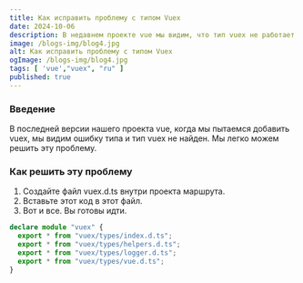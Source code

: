 ```yaml
---
title: Как исправить проблему с типом Vuex
date: 2024-10-06
description: В недавнем проекте vue мы видим, что тип vuex не работает должным образом. Мы исправим эту проблему с типом и сделаем тип vuex работоспособным.
image: /blogs-img/blog4.jpg
alt: Как исправить проблему с типом Vuex
ogImage: /blogs-img/blog4.jpg
tags: [ 'vue',"vuex", "ru" ]
published: true
---
```


### Введение

В последней версии нашего проекта vue, когда мы пытаемся добавить vuex, мы видим ошибку типа и тип vuex не найден. Мы
легко можем решить эту проблему.

### Как решить эту проблему

1. Создайте файл vuex.d.ts внутри проекта маршрута.
2. Вставьте этот код в этот файл.
3. Вот и все. Вы готовы идти.

```ts
declare module "vuex" {
  export * from "vuex/types/index.d.ts";
  export * from "vuex/types/helpers.d.ts";
  export * from "vuex/types/logger.d.ts";
  export * from "vuex/types/vue.d.ts";
}

```

